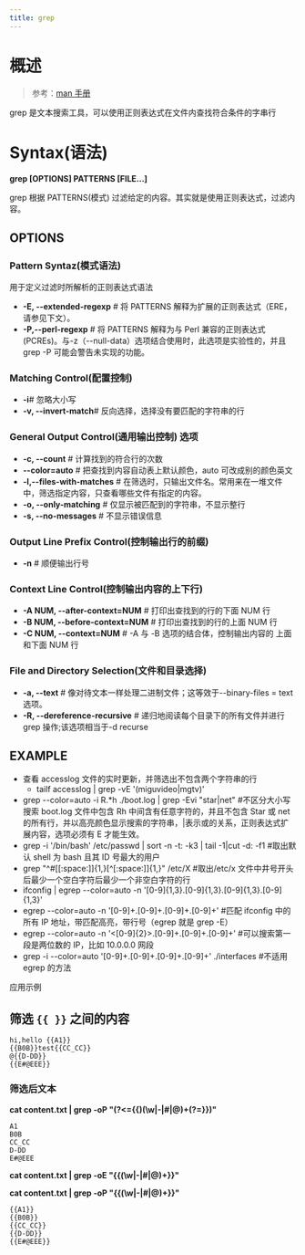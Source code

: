 ```yaml
---
title: grep
---
```


# 概述

> 参考：[man 手册](https://man.cx/grep)

grep 是文本搜索工具，可以使用正则表达式在文件内查找符合条件的字串行

# Syntax(语法)

**grep \[OPTIONS] PATTERNS \[FILE...]**

grep 根据 PATTERNS(模式) 过滤给定的内容。其实就是使用正则表达式，过滤内容。

## OPTIONS

### Pattern Syntaz(模式语法)

用于定义过滤时所解析的正则表达式语法

- **-E, --extended-regexp** # 将 PATTERNS 解释为扩展的正则表达式（ERE，请参见下文）。
- **-P,--perl-regexp** # 将 PATTERNS 解释为与 Perl 兼容的正则表达式(PCREs)。与-z（--null-data）选项结合使用时，此选项是实验性的，并且 grep -P 可能会警告未实现的功能。

### Matching Control(配置控制)

- **-i**# 忽略大小写
- **-v, --invert-match**# 反向选择，选择没有要匹配的字符串的行

### General Output Control(通用输出控制) 选项

- **-c, --count** # 计算找到的符合行的次数
- **--color=auto** # 把查找到内容自动表上默认颜色，auto 可改成别的颜色英文
- **-l,--files-with-matches** # 在筛选时，只输出文件名。常用来在一堆文件中，筛选指定内容，只查看哪些文件有指定的内容。
- **-o, --only-matching** # 仅显示被匹配到的字符串，不显示整行
- **-s, --no-messages** # 不显示错误信息

### Output Line Prefix Control(控制输出行的前缀)

- **-n** # 顺便输出行号

### Context Line Control(控制输出内容的上下行)

- **-A NUM, --after-context=NUM** # 打印出查找到的行的下面 NUM 行
- **-B NUM, --before-context=NUM** # 打印出查找到的行的上面 NUM 行
- **-C NUM, --context=NUM** # -A 与 -B 选项的结合体，控制输出内容的 上面 和下面 NUM 行

### File and Directory Selection(文件和目录选择)

- **-a, --text** # 像对待文本一样处理二进制文件；这等效于--binary-files = text 选项。
- **-R, --dereference-recursive** # 递归地阅读每个目录下的所有文件并进行 grep 操作;该选项相当于-d recurse

## EXAMPLE

- 查看 accesslog 文件的实时更新，并筛选出不包含两个字符串的行
  - tailf accesslog | grep -vE '(miguvideo|mgtv)'
- grep --color=auto -i R.\*h ./boot.log | grep -Evi "star|net" #不区分大小写搜索 boot.log 文件中包含 Rh 中间含有任意字符的，并且不包含 Star 或 net 的所有行，并以高亮颜色显示搜索的字符串，|表示或的关系，正则表达式扩展内容，选项必须有 E 才能生效。
- grep -i '/bin/bash' /etc/passwd | sort -n -t: -k3 | tail -1|cut -d: -f1 #取出默认 shell 为 bash 且其 ID 号最大的用户
- grep "^#\[\[:space:]]{1,}\[^\[:space:]]{1,}" /etc/X #取出/etc/x 文件中井号开头后最少一个空白字符后最少一个非空白字符的行
- ifconfig | egrep --color=auto -n '\[0-9]{1,3}.\[0-9]{1,3}.\[0-9]{1,3}.\[0-9]{1,3}'
- egrep --color=auto -n '\[0-9]+.\[0-9]+.\[0-9]+.\[0-9]+' #匹配 ifconfig 中的所有 IP 地址，带匹配高亮，带行号（egrep 就是 grep -E）
- egrep --color=auto -n '<\[0-9]{2}>.\[0-9]+.\[0-9]+.\[0-9]+' #可以搜索第一段是两位数的 IP，比如 10.0.0.0 网段
- grep -i --color=auto '\[0-9]+.\[0-9]+.\[0-9]+.\[0-9]+' ./interfaces #不适用 egrep 的方法

应用示例

## 筛选 `{{ }}` 之间的内容

    hi,hello {{A1}}
    {{B0B}}test{{CC_CC}}
    @{{D-DD}}
    {{E#@EEE}}

### 筛选后文本

**cat content.txt | grep -oP "(?<={{)(\w|-|#|@)+(?=}})"**

    A1
    B0B
    CC_CC
    D-DD
    E#@EEE

**cat content.txt | grep -oE "{{(\w|-|#|@)+}}"**

**cat content.txt | grep -oP "{{(\w|-|#|@)+}}"**

    {{A1}}
    {{B0B}}
    {{CC_CC}}
    {{D-DD}}
    {{E#@EEE}}
